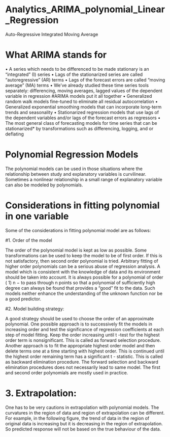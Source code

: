 # Analytics_ARIMA_polynomial_Linear_Regression
Auto-Regressive Integrated Moving Average

# What ARIMA stands for
• A series which needs to be differenced to be made stationary is an “integrated” (I) series
• Lags of the stationarized series are called “autoregressive” (AR) terms
• Lags of the forecast errors are called “moving average” (MA) terms
• We’ve already studied these time series tools separately: differencing, moving averages, lagged values of the dependent variable in regression
#ARIMA models put it all together
• Generalized random walk models fine-tuned to eliminate all residual autocorrelation
• Generalized exponential smoothing models that can incorporate long-term trends and seasonality
• Stationarized regression models that use lags of the dependent variables and/or lags of the forecast errors as regressors
• The most general class of forecasting models for time series that can be stationarized* by transformations such as differencing, logging, and or deflating

# Polynomial Regression Models

The polynomial models can be used in those situations where the relationship between study and
explanatory variables is curvilinear. Sometimes a nonlinear relationship in a small range of explanatory
variable can also be modeled by polynomials.

# Considerations in fitting polynomial in one variable
Some of the considerations in fitting polynomial model are as follows:

#1. Order of the model

The order of the polynomial model is kept as low as possible. Some transformations can be used to keep
the model to be of first order. If this is not satisfactory, then second order polynomial is tried. Arbitrary
fitting of higher order polynomials can be a serious abuse of regression analysis. A model which is
consistent with the knowledge of data and its environment should be taken into account. It is always
possible for a polynomial of order ( 1) n − to pass through n points so that a polynomial of sufficiently
high degree can always be found that provides a “good” fit to the data. Such models neither enhance the
understanding of the unknown function nor be a good predictor.

#2. Model building strategy:

A good strategy should be used to choose the order of an approximate polynomial.
One possible approach is to successively fit the models in increasing order and test the significance of
regression coefficients at each step of model fitting. Keep the order increasing until t -test for the highest
order term is nonsignificant. This is called as forward selection procedure.
Another approach is to fit the appropriate highest order model and then delete terms one at a time
starting with highest order. This is continued until the highest order remaining term has a significant t -
statistic. This is called as backward elimination procedure.
The forward selection and backward elimination procedures does not necessarily lead to same model. The
first and second order polynomials are mostly used in practice.

# 3. Extrapolation:
One has to be very cautions in extrapolation with polynomial models. The curvatures in the region of data
and region of extrapolation can be different. For example, in the following figure, the trend of data in the
region of original data is increasing but it is decreasing in the region of extrapolation. So predicted
response will not be based on the true behaviour of the data. 
